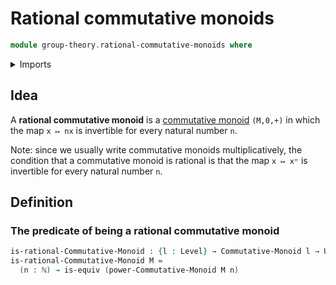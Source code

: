# Rational commutative monoids

```agda
module group-theory.rational-commutative-monoids where
```

<details><summary>Imports</summary>

```agda
open import elementary-number-theory.natural-numbers

open import foundation.equivalences
open import foundation.universe-levels

open import group-theory.commutative-monoids
open import group-theory.powers-of-elements-commutative-monoids
```

</details>

## Idea

A **rational commutative monoid** is a [commutative monoid](group-theory.commutative-monoids.md) `(M,0,+)` in which the map `x ↦ nx` is invertible for every natural number `n`.

Note: since we usually write commutative monoids multiplicatively, the condition that a commutative monoid is rational is that the map `x ↦ xⁿ` is invertible for every natural number `n`.

## Definition

### The predicate of being a rational commutative monoid

```agda
is-rational-Commutative-Monoid : {l : Level} → Commutative-Monoid l → UU l
is-rational-Commutative-Monoid M =
  (n : ℕ) → is-equiv (power-Commutative-Monoid M n)
```
